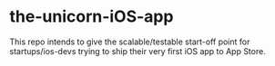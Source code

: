 # the-unicorn-iOS-app
This repo intends to give the scalable/testable start-off point for startups/ios-devs trying to ship their very first iOS app to App Store.
